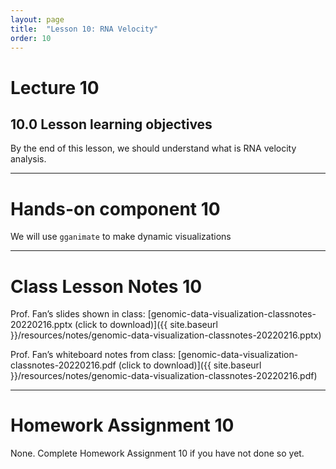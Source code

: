 ```yaml
---
layout: page
title:  "Lesson 10: RNA Velocity"
order: 10
---
```


# Lecture 10

## 10.0 Lesson learning objectives

By the end of this lesson, we should understand what is RNA velocity analysis.

---

# Hands-on component 10

We will use `gganimate` to make dynamic visualizations

---

# Class Lesson Notes 10

Prof. Fan’s slides shown in class: [genomic-data-visualization-classnotes-20220216.pptx (click to download)]({{ site.baseurl }}/resources/notes/genomic-data-visualization-classnotes-20220216.pptx)

Prof. Fan’s whiteboard notes from class: [genomic-data-visualization-classnotes-20220216.pdf (click to download)]({{ site.baseurl }}/resources/notes/genomic-data-visualization-classnotes-20220216.pdf)

---

# Homework Assignment 10

None. Complete Homework Assignment 10 if you have not done so yet.



